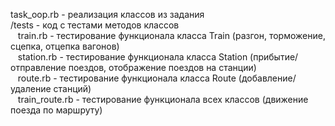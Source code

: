 task_oop.rb - реализация классов из задания\
/tests - код с тестами методов классов\
&nbsp;&nbsp;&nbsp;train.rb - тестирование функционала класса Train (разгон, торможение, сцепка, отцепка вагонов)\
&nbsp;&nbsp;&nbsp;station.rb - тестирование функционала класса Station (прибытие/отправление поездов, отображение поездов на станции)\
&nbsp;&nbsp;&nbsp;route.rb - тестирование функционала класса Route (добавление/удаление станций)\
&nbsp;&nbsp;&nbsp;train_route.rb - тестирование функционала всех классов (движение поезда по маршруту)
